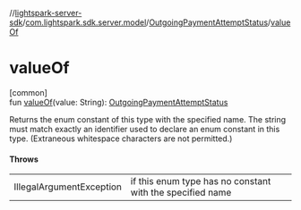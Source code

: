//[lightspark-server-sdk](../../../index.md)/[com.lightspark.sdk.server.model](../index.md)/[OutgoingPaymentAttemptStatus](index.md)/[valueOf](value-of.md)

# valueOf

[common]\
fun [valueOf](value-of.md)(value: String): [OutgoingPaymentAttemptStatus](index.md)

Returns the enum constant of this type with the specified name. The string must match exactly an identifier used to declare an enum constant in this type. (Extraneous whitespace characters are not permitted.)

#### Throws

| | |
|---|---|
| IllegalArgumentException | if this enum type has no constant with the specified name |
